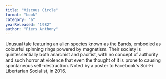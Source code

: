```yaml
---
title: "Viscous Circle"
format: "book"
category: "a"
yearReleased: "1982"
author: "Piers Anthony"
---
```


Unusual tale featuring an alien species known as the Bands, embodied as colourful spinning rings powered by magnetism. Their society is quintessentially both anarchist and pacifist, with no concept of authority and such horror at violence that even the thought of it is prone to causing spontaneous self-destruction. Noted by a poster to Facebook's Sci-Fi Libertarian Socialist, in 2016.
